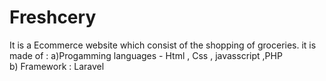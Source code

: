 # Freshcery
It is a Ecommerce website which consist of the shopping of groceries. it is made of : 
a)Progamming languages - Html , Css , javasscript ,PHP   
b) Framework : Laravel
 
